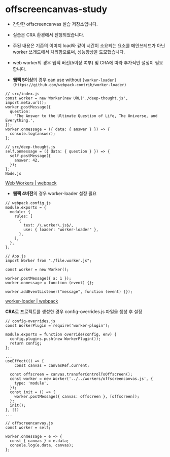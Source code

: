 # offscreencanvas-study

- 간단한 offscreencanvas 실습 저장소입니다.
- 실습은 CRA 환경에서 진행되었습니다.
- 주된 내용은 기존의 이미지 load와 같이 시간이 소요되는 요소를 메인쓰레드가 아닌 worker 쓰레드에서 처리함으로써, 성능향상을 도모했습니다.
- web worker의 경우 웹팩 버전(5이상 여부) 및 CRA에 따라 추가적인 설정이 필요합니다.

- **웹팩 5이상**의 경우 can use without `[worker-loader](https://github.com/webpack-contrib/worker-loader)`

```tsx
// src/index.js
const worker = new Worker(new URL('./deep-thought.js', import.meta.url));
worker.postMessage({
  question:
    'The Answer to the Ultimate Question of Life, The Universe, and Everything.',
});
worker.onmessage = ({ data: { answer } }) => {
  console.log(answer);
};

// src/deep-thought.js
self.onmessage = ({ data: { question } }) => {
  self.postMessage({
    answer: 42,
  });
};
Node.js
```

[Web Workers | webpack](https://webpack.js.org/guides/web-workers/)

- **웹팩 4버전**의 경우 worker-loader 설정 필요

```tsx
// webpack.config.js
module.exports = {
  module: {
    rules: [
      {
        test: /\.worker\.js$/,
        use: { loader: "worker-loader" },
      },
    ],
  },
};

// App.js
import Worker from "./file.worker.js";

const worker = new Worker();

worker.postMessage({ a: 1 });
worker.onmessage = function (event) {};

worker.addEventListener("message", function (event) {});
```

[worker-loader | webpack](https://v4.webpack.js.org/loaders/worker-loader/)

**CRA**로 프로젝트를 생성한 경우 config-overrides.js 파일을 생성 후 설정

```tsx
// config-overrides.js
const WorkerPlugin = require('worker-plugin');

module.exports = function override(config, env) {
  config.plugins.push(new WorkerPlugin());
  return config;
};
```

```tsx
...
useEffect(() => {
	const canvas = canvasRef.current;

  const offscreen = canvas.transferControlToOffscreen();
  const worker = new Worker('../../workers/offscreencanvas.js', {
    type: 'module',
  });
  const init = () => {
    worker.postMessage({ canvas: offscreen }, [offscreen]);
  };
  init();
}, [])
...
```

```tsx
// offscreencanvas.js
const worker = self;

worker.onmessage = e => {
  const { canvas } = e.data;
  console.log(e.data, canvas);
};
```
